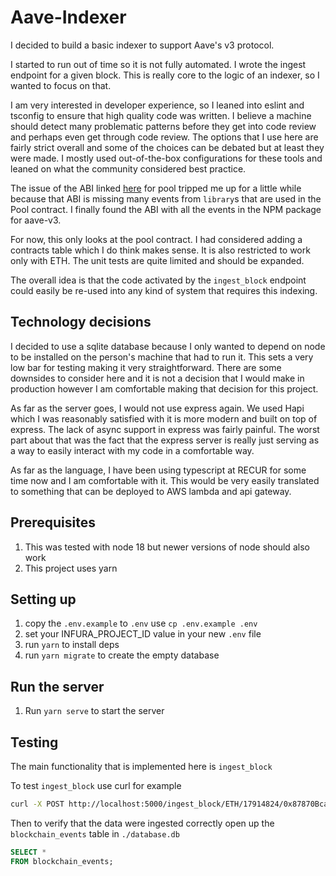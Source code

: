 # Aave-Indexer

I decided to build a basic indexer to support Aave's v3 protocol.

I started to run out of time so it is not fully automated. I wrote the ingest endpoint for a given
block. This is really core to the logic of an indexer, so I wanted to focus on that.

I am very interested in developer experience, so I leaned into eslint and tsconfig to ensure that
high quality code was written. I believe a machine should detect many problematic patterns before
they get into code review and perhaps even get through code review. The options that I use here
are fairly strict overall and some of the choices can be debated but at least they were made. I
mostly used out-of-the-box configurations for these tools and leaned on what the community considered
best practice.

The issue of the ABI linked [here](https://docs.aave.com/developers/deployed-contracts/v3-mainnet/ethereum-mainnet)
for pool tripped me up for a little while because that ABI is missing many events from `library`s that are used
in the Pool contract. I finally found the ABI with all the events in the NPM package for aave-v3.

For now, this only looks at the pool contract. I had considered adding a contracts table which I do think
makes sense. It is also restricted to work only with ETH. The unit tests are quite limited and should be
expanded.

The overall idea is that the code activated by the `ingest_block` endpoint could easily be re-used into any
kind of system that requires this indexing.

## Technology decisions

I decided to use a sqlite database because I only wanted to depend on node to be installed on the person's
machine that had to run it. This sets a very low bar for testing making it very straightforward. There
are some downsides to consider here and it is not a decision that I would make in production however I am
comfortable making that decision for this project.

As far as the server goes, I would not use express again. We used Hapi which I was reasonably satisfied with
it is more modern and built on top of express. The lack of async support in express was fairly painful. The
worst part about that was the fact that the express server is really just serving as a way to easily interact
with my code in a comfortable way.

As far as the language, I have been using typescript at RECUR for some time now and I am comfortable with it.
This would be very easily translated to something that can be deployed to AWS lambda and api gateway.

## Prerequisites

1. This was tested with node 18 but newer versions of node should also work
2. This project uses yarn

## Setting up

1. copy the `.env.example` to `.env` use `cp .env.example .env`
2. set your INFURA_PROJECT_ID value in your new `.env` file
3. run `yarn` to install deps
4. run `yarn migrate` to create the empty database

## Run the server

1. Run `yarn serve` to start the server

## Testing

The main functionality that is implemented here is `ingest_block`

To test `ingest_block` use curl for example

```bash
curl -X POST http://localhost:5000/ingest_block/ETH/17914824/0x87870Bca3F3fD6335C3F4ce8392D69350B4fA4E2
```

Then to verify that the data were ingested correctly open up the `blockchain_events` table in `./database.db`

```sql
SELECT *
FROM blockchain_events;
```